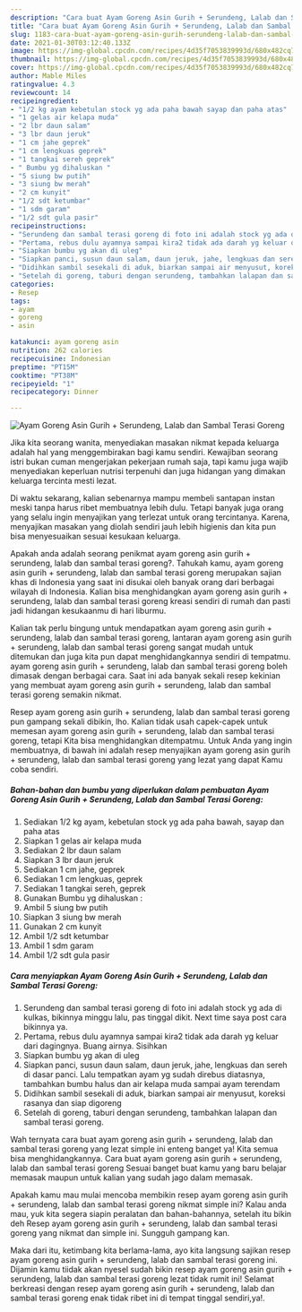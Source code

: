 ```yaml
---
description: "Cara buat Ayam Goreng Asin Gurih + Serundeng, Lalab dan Sambal Terasi Goreng yang lezat dan Mudah Dibuat"
title: "Cara buat Ayam Goreng Asin Gurih + Serundeng, Lalab dan Sambal Terasi Goreng yang lezat dan Mudah Dibuat"
slug: 1183-cara-buat-ayam-goreng-asin-gurih-serundeng-lalab-dan-sambal-terasi-goreng-yang-lezat-dan-mudah-dibuat
date: 2021-01-30T03:12:40.133Z
image: https://img-global.cpcdn.com/recipes/4d35f7053839993d/680x482cq70/ayam-goreng-asin-gurih-serundeng-lalab-dan-sambal-terasi-goreng-foto-resep-utama.jpg
thumbnail: https://img-global.cpcdn.com/recipes/4d35f7053839993d/680x482cq70/ayam-goreng-asin-gurih-serundeng-lalab-dan-sambal-terasi-goreng-foto-resep-utama.jpg
cover: https://img-global.cpcdn.com/recipes/4d35f7053839993d/680x482cq70/ayam-goreng-asin-gurih-serundeng-lalab-dan-sambal-terasi-goreng-foto-resep-utama.jpg
author: Mable Miles
ratingvalue: 4.3
reviewcount: 14
recipeingredient:
- "1/2 kg ayam kebetulan stock yg ada paha bawah sayap dan paha atas"
- "1 gelas air kelapa muda"
- "2 lbr daun salam"
- "3 lbr daun jeruk"
- "1 cm jahe geprek"
- "1 cm lengkuas geprek"
- "1 tangkai sereh geprek"
- " Bumbu yg dihaluskan "
- "5 siung bw putih"
- "3 siung bw merah"
- "2 cm kunyit"
- "1/2 sdt ketumbar"
- "1 sdm garam"
- "1/2 sdt gula pasir"
recipeinstructions:
- "Serundeng dan sambal terasi goreng di foto ini adalah stock yg ada di kulkas, bikinnya minggu lalu, pas tinggal dikit. Next time saya post cara bikinnya ya."
- "Pertama, rebus dulu ayamnya sampai kira2 tidak ada darah yg keluar dari dagingnya. Buang airnya. Sisihkan"
- "Siapkan bumbu yg akan di uleg"
- "Siapkan panci, susun daun salam, daun jeruk, jahe, lengkuas dan sereh di dasar panci. Lalu tempatkan ayam yg sudah direbus diatasnya, tambahkan bumbu halus dan air kelapa muda sampai ayam terendam"
- "Didihkan sambil sesekali di aduk, biarkan sampai air menyusut, koreksi rasanya dan siap digoreng"
- "Setelah di goreng, taburi dengan serundeng, tambahkan lalapan dan sambal terasi goreng."
categories:
- Resep
tags:
- ayam
- goreng
- asin

katakunci: ayam goreng asin 
nutrition: 262 calories
recipecuisine: Indonesian
preptime: "PT15M"
cooktime: "PT38M"
recipeyield: "1"
recipecategory: Dinner

---
```



![Ayam Goreng Asin Gurih + Serundeng, Lalab dan Sambal Terasi Goreng](https://img-global.cpcdn.com/recipes/4d35f7053839993d/680x482cq70/ayam-goreng-asin-gurih-serundeng-lalab-dan-sambal-terasi-goreng-foto-resep-utama.jpg)

Jika kita seorang wanita, menyediakan masakan nikmat kepada keluarga adalah hal yang menggembirakan bagi kamu sendiri. Kewajiban seorang istri bukan cuman mengerjakan pekerjaan rumah saja, tapi kamu juga wajib menyediakan keperluan nutrisi terpenuhi dan juga hidangan yang dimakan keluarga tercinta mesti lezat.

Di waktu  sekarang, kalian sebenarnya mampu membeli santapan instan meski tanpa harus ribet membuatnya lebih dulu. Tetapi banyak juga orang yang selalu ingin menyajikan yang terlezat untuk orang tercintanya. Karena, menyajikan masakan yang diolah sendiri jauh lebih higienis dan kita pun bisa menyesuaikan sesuai kesukaan keluarga. 



Apakah anda adalah seorang penikmat ayam goreng asin gurih + serundeng, lalab dan sambal terasi goreng?. Tahukah kamu, ayam goreng asin gurih + serundeng, lalab dan sambal terasi goreng merupakan sajian khas di Indonesia yang saat ini disukai oleh banyak orang dari berbagai wilayah di Indonesia. Kalian bisa menghidangkan ayam goreng asin gurih + serundeng, lalab dan sambal terasi goreng kreasi sendiri di rumah dan pasti jadi hidangan kesukaanmu di hari liburmu.

Kalian tak perlu bingung untuk mendapatkan ayam goreng asin gurih + serundeng, lalab dan sambal terasi goreng, lantaran ayam goreng asin gurih + serundeng, lalab dan sambal terasi goreng sangat mudah untuk ditemukan dan juga kita pun dapat menghidangkannya sendiri di tempatmu. ayam goreng asin gurih + serundeng, lalab dan sambal terasi goreng boleh dimasak dengan berbagai cara. Saat ini ada banyak sekali resep kekinian yang membuat ayam goreng asin gurih + serundeng, lalab dan sambal terasi goreng semakin nikmat.

Resep ayam goreng asin gurih + serundeng, lalab dan sambal terasi goreng pun gampang sekali dibikin, lho. Kalian tidak usah capek-capek untuk memesan ayam goreng asin gurih + serundeng, lalab dan sambal terasi goreng, tetapi Kita bisa menghidangkan ditempatmu. Untuk Anda yang ingin membuatnya, di bawah ini adalah resep menyajikan ayam goreng asin gurih + serundeng, lalab dan sambal terasi goreng yang lezat yang dapat Kamu coba sendiri.

<!--inarticleads1-->

##### Bahan-bahan dan bumbu yang diperlukan dalam pembuatan Ayam Goreng Asin Gurih + Serundeng, Lalab dan Sambal Terasi Goreng:

1. Sediakan 1/2 kg ayam, kebetulan stock yg ada paha bawah, sayap dan paha atas
1. Siapkan 1 gelas air kelapa muda
1. Sediakan 2 lbr daun salam
1. Siapkan 3 lbr daun jeruk
1. Sediakan 1 cm jahe, geprek
1. Sediakan 1 cm lengkuas, geprek
1. Sediakan 1 tangkai sereh, geprek
1. Gunakan  Bumbu yg dihaluskan :
1. Ambil 5 siung bw putih
1. Siapkan 3 siung bw merah
1. Gunakan 2 cm kunyit
1. Ambil 1/2 sdt ketumbar
1. Ambil 1 sdm garam
1. Ambil 1/2 sdt gula pasir




<!--inarticleads2-->

##### Cara menyiapkan Ayam Goreng Asin Gurih + Serundeng, Lalab dan Sambal Terasi Goreng:

1. Serundeng dan sambal terasi goreng di foto ini adalah stock yg ada di kulkas, bikinnya minggu lalu, pas tinggal dikit. Next time saya post cara bikinnya ya.
1. Pertama, rebus dulu ayamnya sampai kira2 tidak ada darah yg keluar dari dagingnya. Buang airnya. Sisihkan
1. Siapkan bumbu yg akan di uleg
1. Siapkan panci, susun daun salam, daun jeruk, jahe, lengkuas dan sereh di dasar panci. Lalu tempatkan ayam yg sudah direbus diatasnya, tambahkan bumbu halus dan air kelapa muda sampai ayam terendam
1. Didihkan sambil sesekali di aduk, biarkan sampai air menyusut, koreksi rasanya dan siap digoreng
1. Setelah di goreng, taburi dengan serundeng, tambahkan lalapan dan sambal terasi goreng.




Wah ternyata cara buat ayam goreng asin gurih + serundeng, lalab dan sambal terasi goreng yang lezat simple ini enteng banget ya! Kita semua bisa menghidangkannya. Cara buat ayam goreng asin gurih + serundeng, lalab dan sambal terasi goreng Sesuai banget buat kamu yang baru belajar memasak maupun untuk kalian yang sudah jago dalam memasak.

Apakah kamu mau mulai mencoba membikin resep ayam goreng asin gurih + serundeng, lalab dan sambal terasi goreng nikmat simple ini? Kalau anda mau, yuk kita segera siapin peralatan dan bahan-bahannya, setelah itu bikin deh Resep ayam goreng asin gurih + serundeng, lalab dan sambal terasi goreng yang nikmat dan simple ini. Sungguh gampang kan. 

Maka dari itu, ketimbang kita berlama-lama, ayo kita langsung sajikan resep ayam goreng asin gurih + serundeng, lalab dan sambal terasi goreng ini. Dijamin kamu tiidak akan nyesel sudah bikin resep ayam goreng asin gurih + serundeng, lalab dan sambal terasi goreng lezat tidak rumit ini! Selamat berkreasi dengan resep ayam goreng asin gurih + serundeng, lalab dan sambal terasi goreng enak tidak ribet ini di tempat tinggal sendiri,ya!.

